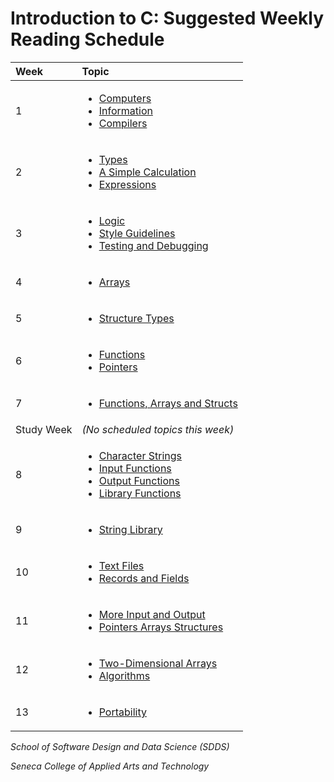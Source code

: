 # Introduction to C: Suggested Weekly Reading Schedule

| **Week**   | **Topic**                                                                                                                                                                                                                                                                            |
| :--------- | :----------------------------------------------------------------------------------------------------------------------------------------------------------------------------------------------------------------------------------------------------------------------------------- |
| 1          | <ul><li>[Computers](docs/A-Introduction/computers.md)</li><li>[Information](docs/A-Introduction/information.md)</li><li>[Compilers](docs/A-Introduction/compilers.md)</li></ul>                                                                                                      |
| 2          | <ul><li>[Types](docs/B-Computations/types.md)</li><li>[A Simple Calculation](docs/B-Computations/a-simple-calculation.md)</li><li>[Expressions](docs/B-Computations/expressions.md)</li></ul>                                                                                        |
| 3          | <ul><li>[Logic](docs/B-Computations/logic.md)</li><li>[Style Guidelines](docs/B-Computations/style-guidelines.md)</li><li>[Testing and Debugging](docs/B-Computations/testing-and-debugging.md)</li></ul>                                                                            |
| 4          | <ul><li>[Arrays](docs/C-Data-Structures/arrays.md)</li></ul>                                                                                                                                                                                                                         |
| 5          | <ul><li>[Structure Types](docs/C-Data-Structures/structures.md)</li></ul>                                                                                                                                                                                                            |
| 6          | <ul><li>[Functions](docs/D-Modularity/functions.md)</li><li>[Pointers](docs/D-Modularity/pointers.md)</li></ul>                                                                                                                                                                      |
| 7          | <ul><li>[Functions, Arrays and Structs](docs/D-Modularity/functions-arrays-and-structs.md)</li></ul>                                                                                                                                                                                 |
| Study Week | _\(No scheduled topics this week\)_                                                                                                                                                                                                                                                  |
| 8          | <ul><li>[Character Strings](docs/F-Refinements/character-strings.md)</li><li>[Input Functions](docs/D-Modularity/input-functions.md)</li><li>[Output Functions](docs/D-Modularity/output-functions.md)</li><li>[Library Functions](docs/D-Modularity/library-functions.md)</li></ul> |
| 9          | <ul><li>[String Library](docs/F-Refinements/string-library.md)</li></ul>                                                                                                                                                                                                             |
| 10         | <ul><li>[Text Files](docs/E-Secondary-Storage/text-files.md)</li><li>[Records and Fields](docs/E-Secondary-Storage/records-and-files.md)</li></ul>                                                                                                                                   |
| 11         | <ul><li>[More Input and Output](docs/F-Refinements/more-input-and-output.md)</li><li>[Pointers Arrays Structures](docs/F-Refinements/pointers-arrays-and-structs.md)</li></ul>                                                                                                       |
| 12         | <ul><li>[Two-Dimensional Arrays](docs/F-Refinements/two-dimensional-arrays.md)</li><li>[Algorithms](docs/F-Refinements/algorithms.md)</li></ul>                                                                                                                                      |
| 13         | <ul><li>[Portability](docs/F-Refinements/portability.md)</li></ul>                                                                                                                                                                                                                   |

_School of Software Design and Data Science \(SDDS\)_

_Seneca College of Applied Arts and Technology_
